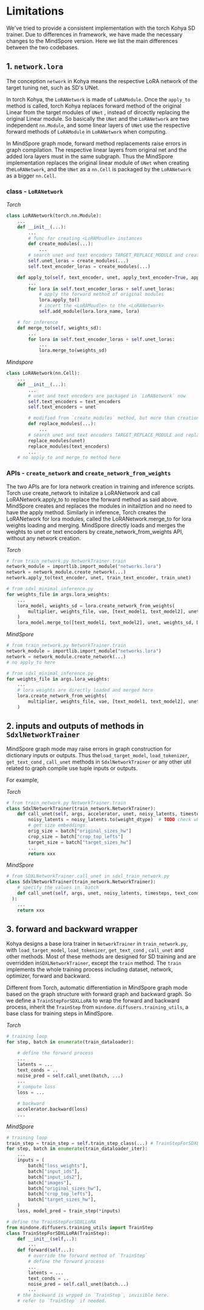 # Limitations

We've tried to provide a consistent implementation with the torch Kohya SD trainer. Due to differences in framework, we have made the necessary changes to the MindSpore version. Here we list the main differences between the two codebases.


## 1. `network.lora`

The conception `network` in Kohya means the respective LoRA network of the target tuning net, such as SD's UNet.

In torch Kohya, the `LoRANetwork` is made of `LoRAModule`. Once the `apply_to` method is called, torch Kohya replaces forward method of the original Linear from the target modules of `UNet` , instead of dircectly replacing the original Linear module. So basically the `UNet` and the `LoRANetwork` are two independent `nn.Module`, and some linear layers of `UNet` use the respective forward methods of `LoRAModule` in  `LoRANetwork` when computing.

In MindSpore graph mode, forward method replacements raise errors in graph compilation. The respective linear layers from original net and the added lora layers must in the same subgraph. Thus the MindSpore implementation replaces the original linear module of `UNet` when creating the`LoRANetwork`, and the `UNet` as a `nn.Cell` is packaged by the `LoRANetwork` as a bigger `nn.Cell`.


### class - `LoRANetwork`

*Torch*

```python
class LoRANetwork(torch.nn.Module):
    ...
    def __init__(...):
        ...
        # func for creating <LoRAMoudle> instances
        def create_modules(...):
            ...
        # search unet and text encoders TARGET_REPLACE_MODULE and create respective LoRA modules
        self.unet_loras = create_modules(...)
        self.text_encoder_loras = create_modules(...)

    def apply_to(self, text_encoder, unet, apply_text_encoder=True, apply_unet=True):
        ...
        for lora in self.text_encoder_loras + self.unet_loras:
            # apply the forward method of original modules
            lora.apply_to()
            # incert the <LoRAMoudle> to the <LoRANetwork>
            self.add_module(lora.lora_name, lora)

    # for inference
    def merge_to(self, weights_sd):
        ...
        for lora in self.text_encoder_loras + self.unet_loras:
            ...
            lora.merge_to(weights_sd)
```

*Mindspore*

```python
class LoRANetwork(nn.Cell):
    ...
    def __init__(...):
        ...
        # unet and text encoders are packaged in `LoRANetwork` now
        self.text_encoders = text_encoders
        self.text_encoders = unet

        # modified from `create_modules` method, but more than creation, once we find the traget we replace the module
        def replace_modules(...):
            ...
        # search unet and text encoders TARGET_REPLACE_MODULE and replace respective LoRA modules
        replace_modules(unet)
        replace_modules(text_encoders)
        ...
    # no apply_to and merge_to method here
```


### APIs - `create_network` and `create_network_from_weights`

The two APIs are for lora network creation in training and inference scripts. Torch use create_network to initalize a LoRANetwork and call LoRANetwork.apply_to to replace the forward method as said above. MindSpore creates and replaces the modules in initailztion and no need to have the apply method. Similarly in inference, Torch creates the LoRANetwork for lora modules, called the LoRANetwork.merge_to for lora weights loading and merging. MindSpore directly loads and merges the weights to unet or text encoders by create_network_from_weights API, without any network creation.

*Torch*

```python
# from train_network.py NetworkTrainer.train
network_module = importlib.import_module("networks.lora")
network = network_module.create_network(...)
network.apply_to(text_encoder, unet, train_text_encoder, train_unet)

# from sdxl_minimal_inference.py
for weights_file in args.lora_weights:
    ...
    lora_model, weights_sd = lora.create_network_from_weights(
        multiplier, weights_file, vae, [text_model1, text_model2], unet, None, True
    )
    lora_model.merge_to([text_model1, text_model2], unet, weights_sd, DTYPE, DEVICE)
```

*MindSpore*

```python
# from train_network.py NetworkTrainer.train
network_module = importlib.import_module("networks.lora")
network = network_module.create_network(...)
# no apply_to here

# from sdxl_minimal_inference.py
for weights_file in args.lora_weights:
    ...
    # lora weights are directly loaded and merged here
    lora.create_network_from_weights(
        multiplier, weights_file, vae, [text_model1, text_model2], unet, weights_sd=None, dtype=DTYPE
    )
```


## 2. inputs and outputs of methods in `SdxlNetworkTrainer`

MindSpore graph mode may raise errors in graph construction for dictionary inputs or outputs. Thus the`load_target_model`, `load_tokenizer`, `get_text_cond` , `call_unet` methods in `SdxlNetworkTrainer` or any other util related to graph compile use tuple inputs or outputs.

For example,

*Torch*

```python
# from train_network.py NetworkTrainer.train
class SdxlNetworkTrainer(train_network.NetworkTrainer):
    def call_unet(self, args, accelerator, unet, noisy_latents, timesteps, text_conds, batch, weight_dtype):
        noisy_latents = noisy_latents.to(weight_dtype)  # TODO check why noisy_latents is not weight_dtype
        # get size embeddings
        orig_size = batch["original_sizes_hw"]
        crop_size = batch["crop_top_lefts"]
        target_size = batch["target_sizes_hw"]
        ...
        return xxx
```

*MindSpore*

```python
# from SDXLNetworkTrainer.call_unet in sdxl_train_network.py
class SdxlNetworkTrainer(train_network.NetworkTrainer):
    # specify the values in `batch`
    def call_unet(self, args, unet, noisy_latents, timesteps, text_conds, original_sizes_hw, crop_top_lefts, target_sizes_hw, weight_dtype,
  ):
    ...
    return xxx
```


## 3. forward and backward wrapper

Kohya designs a base lora trainer in `NetworkTrainer` in `train_network.py`,  with `load_target_model`, `load_tokenizer`, `get_text_cond` , `call_unet` and other methods. Most of these methods are designed for SD training and are overridden in`SDXLNetworkTrainer`, except the `train` method. The `train` implements the whole training process including dataset, network, optimizer, forward and backward.

Different from Torch, automatic differentiation in MindSpore graph mode based on the graph structure with forward graph and backward graph. So we define a `TrainStepForSDXLLoRA` to wrap the forward and backward process, inherit the `TrainStep` from `mindone.diffusers.training_utils`, a base class for training steps in MindSpore.

*Torch*

```python
# training loop
for step, batch in enumerate(train_dataloader):

    # define the forward process
    ...
    latents = ...
    text_conds = ..
    noise_pred = self.call_unet(batch, ...)
    ...
    # compute loss
    loss = ...

    # backward
    accelerator.backward(loss)
    ...

```

*MindSpore*

```python
# training loop
train_step = train_step = self.train_step_class(...) # TrainStepForSDXLLoRA
for step, batch in enumerate(train_dataloader_iter):
    ...
    inputs = (
        batch["loss_weights"],
        batch["input_ids"],
        batch["input_ids2"],
        batch["images"],
        batch["original_sizes_hw"],
        batch["crop_top_lefts"],
        batch["target_sizes_hw"],
    )
    loss, model_pred = train_step(*inputs)

# define the TrainStepForSDXLLoRA
from mindone.diffusers.training_utils import TrainStep
class TrainStepForSDXLLoRA(TrainStep):
    def __init__(self,..):
        ...
    def forward(self...):
        # override the forward method of `TrainStep`
        # define the forward process
        ...
        latents = ...
        text_conds = ..
        noise_pred = self.call_unet(batch...)
        ...
    # the backward is wrpped in `TrainStep`, invisible here.
    # refer to `TrainStep` if needed.
```
